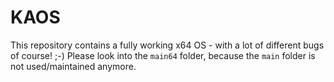 # KAOS

This repository contains a fully working x64 OS - with a lot of different bugs of course! ;-)
Please look into the `main64` folder, because the `main` folder is not used/maintained anymore.